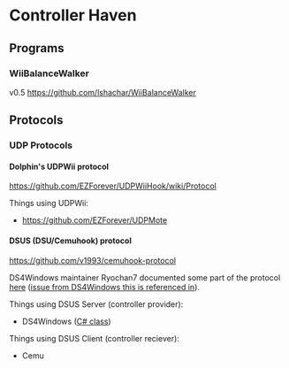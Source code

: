 # Controller Haven

## Programs

### WiiBalanceWalker

v0.5 https://github.com/lshachar/WiiBalanceWalker

## Protocols

### UDP Protocols

#### Dolphin's UDPWii protocol

https://github.com/EZForever/UDPWiiHook/wiki/Protocol

Things using UDPWii:
- https://github.com/EZForever/UDPMote

#### DSUS (DSU/Cemuhook) protocol

https://github.com/v1993/cemuhook-protocol

DS4Windows maintainer Ryochan7 documented some part of the protocol [here](https://github.com/Ryochan7/DS4Windows/wiki/UDP-Server-Output-Packet-Information) ([issue from DS4Windows this is referenced in](https://github.com/Ryochan7/DS4Windows/issues/437)).

Things using DSUS Server (controller provider):
- DS4Windows ([C# class](https://github.com/Ryochan7/DS4Windows/blob/0eb21ef17aaf50876b2b6dbddb68b18f70c18772/DS4Windows/DS4Control/UdpServer.cs))

Things using DSUS Client (controller reciever):
- Cemu
